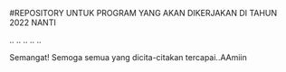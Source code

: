 #REPOSITORY UNTUK PROGRAM YANG AKAN DIKERJAKAN DI TAHUN 2022 NANTI

..
..
..
..
..

Semangat! Semoga semua yang dicita-citakan tercapai..AAmiin
